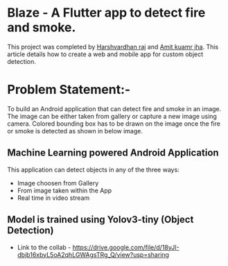 # Blaze - A Flutter app to detect fire and smoke.
<p>This project was completed by <a href="https://www.linkedin.com/">Harshvardhan raj</a> and <a href="https://reshamas.github.io">Amit kuamr jha</a>.  This article details how to create a web and mobile app for custom object detection.</p>

# Problem Statement:-
To build an Android application that can detect fire and smoke in an image. The image
can be either taken from gallery or capture a new image using camera. Colored bounding box has to
be drawn on the image once the fire or smoke is detected as shown in below image.

## Machine Learning powered Android Application
This application can detect objects in any of the three ways:
  * Image choosen from Gallery
  * From image taken within the App
  * Real time in video stream
  
 ## Model is trained using Yolov3-tiny (Object Detection)
  * Link to the collab - https://drive.google.com/file/d/18yJI-dbjb16xbyL5oA2qhLGWAgsTRg_Q/view?usp=sharing
